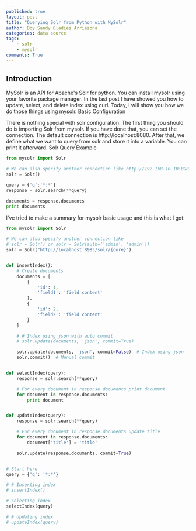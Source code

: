 ```yaml
---
published: true
layout: post
title: "Querying Solr from Python with MySolr"
author: Boy Sandy Gladies Arriezona
categories: data source
tags:
    - solr
    - mysolr
comments: True
---
```


## Introduction

MySolr is an API for Apache's Solr for python. You can install mysolr using your favorite package manager. In the last post I have showed you how to update, select, and delete index using curl. Today, I will show you how we do those things using mysolr.
Basic Configuration

There is nothing special with solr configuration. The first thing you should do is importing Solr from mysolr. If you have done that, you can set the connection. The default connection is http://localhost:8080. After that, we define what we want to query from solr and store it into a variable. You can print it afterward.
Solr Query Example

``` python
from mysolr import Solr

# We can also specify another connection like http://192.168.10.10:8983/solr/{core}
solr = Solr()

query = {'q':'*:*'}
response = solr.search(**query)

documents = response.documents
print documents
```

I've tried to make a summary for mysolr basic usage and this is what I got:

``` python
from mysolr import Solr

# We can also specify another connection like
# solr = Solr() or solr = Solr(auth=('admin', 'admin'))
solr = Solr("http://localhost:8983/solr/{core}")


def insertIndex():
    # Create documents
    documents = [
        {
            'id': 1,
            'field1': 'field content'
        },
        {
            'id': 2,
            'field2': 'field content'
        }
    ]

    # # Index using json with auto commit
    # solr.update(documents, 'json', commit=True)

    solr.update(documents, 'json', commit=False)  # Index using json
    solr.commit()  # Manual commit


def selectIndex(query):
    response = solr.search(**query)

    # For every document in response.documents print document
    for document in response.documents:
        print document


def updateIndex(query):
    response = solr.search(**query)

    # For every document in response.documents update title
    for document in response.documents:
        document['title'] = 'title'

    solr.update(response.documents, commit=True)


# Start here
query = {'q': '*:*'}

# # Inserting index
# insertIndex()

# Selecting index
selectIndex(query)

# # Updating index
# updateIndex(query)
```
